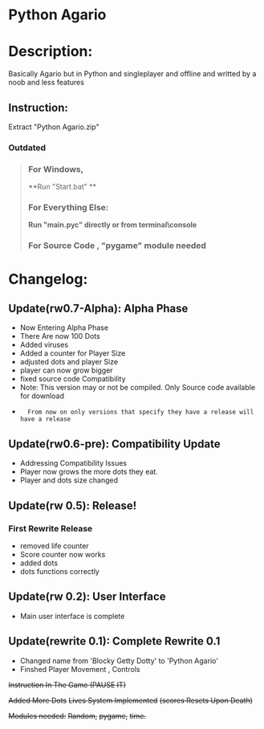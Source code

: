 # Python Agario
# Description:

  Basically Agario but in Python and singleplayer and offline and writted by a noob and less features
## Instruction:
Extract "Python Agario.zip"

### Outdated
> ### For Windows,
> **Run "Start.bat" **
> ### For Everything Else:
> **Run "main.pyc" directly or from terminal\console**
> ### For Source Code , "pygame" module needed


# Changelog:
## Update(rw0.7-Alpha): Alpha Phase
- Now Entering Alpha Phase
- There Are now 100 Dots
- Added viruses
- Added a counter for Player Size
- adjusted dots and player Size
- player can now grow bigger
- fixed source code Compatibility
- Note: This version may or not be compiled. Only Source code available for download
-       From now on only versions that specify they have a release will have a release

## Update(rw0.6-pre): Compatibility Update
- Addressing Compatibility Issues
- Player now grows the more dots they eat.
- Player and dots size changed

## Update(rw 0.5): Release!
### First Rewrite Release
- removed life counter
- Score counter now works
- added dots
- dots functions correctly

## Update(rw 0.2): User Interface

- Main user interface is complete

## Update(rewrite 0.1): Complete Rewrite 0.1
- Changed name from 'Blocky Getty Dotty' to 'Python Agario'
- Finshed Player Movement , Controls



~~Instruction In The Game   (PAUSE IT)~~


~~Added More Dots~~
~~Lives System Implemented~~
~~(scores Resets Upon Death)~~

~~Modules needed:~~
~~Random,~~
~~pygame,~~
~~time.~~

